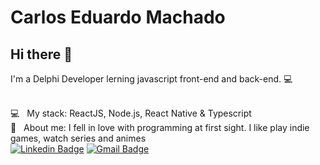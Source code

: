 # Carlos Eduardo Machado

## Hi there 👋

I'm a Delphi Developer lerning javascript front-end and back-end. :computer:

 <br/> :computer: &nbsp; My stack: ReactJS, Node.js, React Native & Typescript
 <br/> 💬  &nbsp; About me: I fell in love with programming at first sight. I like play indie games, watch series and animes
 <br/> [![Linkedin Badge](https://img.shields.io/badge/-Carlos%20Machado-blue?style=flat-square&logo=Linkedin&logoColor=white&link=https://www.linkedin.com/in/tgmarinho/)](https://www.linkedin.com/in/tgmarinho/) 
[![Gmail Badge](https://img.shields.io/badge/-cmachado.dev@gmail.com-c14438?style=flat-square&logo=Gmail&logoColor=white&link=mailto:cmachado.dev@gmail.com)](mailto:tgmarinho@gmail.com)
